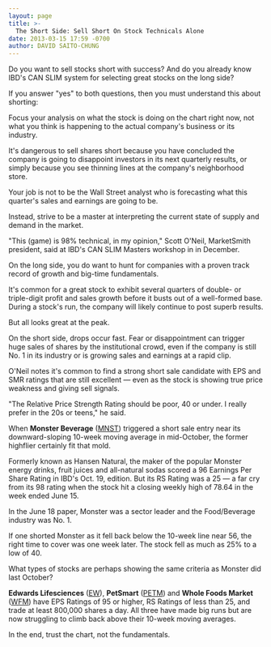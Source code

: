 ```yaml
---
layout: page
title: >-
  The Short Side: Sell Short On Stock Technicals Alone
date: 2013-03-15 17:59 -0700
author: DAVID SAITO-CHUNG
---
```





Do you want to sell stocks short with success? And do you already know IBD's CAN SLIM system for selecting great stocks on the long side?


If you answer "yes" to both questions, then you must understand this about shorting:


Focus your analysis on what the stock is doing on the chart right now, not what you think is happening to the actual company's business or its industry.


It's dangerous to sell shares short because you have concluded the company is going to disappoint investors in its next quarterly results, or simply because you see thinning lines at the company's neighborhood store.


Your job is not to be the Wall Street analyst who is forecasting what this quarter's sales and earnings are going to be.


Instead, strive to be a master at interpreting the current state of supply and demand in the market.


"This (game) is 98% technical, in my opinion," Scott O'Neil, MarketSmith president, said at IBD's CAN SLIM Masters workshop in in December.


On the long side, you do want to hunt for companies with a proven track record of growth and big-time fundamentals.


It's common for a great stock to exhibit several quarters of double- or triple-digit profit and sales growth before it busts out of a well-formed base. During a stock's run, the company will likely continue to post superb results.


But all looks great at the peak.


On the short side, drops occur fast. Fear or disappointment can trigger huge sales of shares by the institutional crowd, even if the company is still No. 1 in its industry or is growing sales and earnings at a rapid clip.


O'Neil notes it's common to find a strong short sale candidate with EPS and SMR ratings that are still excellent — even as the stock is showing true price weakness and giving sell signals.


"The Relative Price Strength Rating should be poor, 40 or under. I really prefer in the 20s or teens," he said.


When **Monster Beverage** ([MNST](https://research.investors.com/quote.aspx?symbol=MNST)) triggered a short sale entry near its downward-sloping 10-week moving average in mid-October, the former highflier certainly fit that mold.


Formerly known as Hansen Natural, the maker of the popular Monster energy drinks, fruit juices and all-natural sodas scored a 96 Earnings Per Share Rating in IBD's Oct. 19, edition. But its RS Rating was a 25 — a far cry from its 98 rating when the stock hit a closing weekly high of 78.64 in the week ended June 15.


In the June 18 paper, Monster was a sector leader and the Food/Beverage industry was No. 1.


If one shorted Monster as it fell back below the 10-week line near 56, the right time to cover was one week later. The stock fell as much as 25% to a low of 40.


What types of stocks are perhaps showing the same criteria as Monster did last October?


**Edwards Lifesciences** ([EW](https://research.investors.com/quote.aspx?symbol=EW)),  **PetSmart** ([PETM](https://research.investors.com/quote.aspx?symbol=PETM)) and **Whole Foods Market** ([WFM](https://research.investors.com/quote.aspx?symbol=WFM)) have EPS Ratings of 95 or higher, RS Ratings of less than 25, and trade at least 800,000 shares a day. All three have made big runs but are now struggling to climb back above their 10-week moving averages.


In the end, trust the chart, not the fundamentals.




